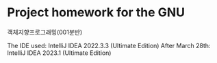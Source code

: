# Project homework for the GNU 
객체지향프로그래밍(001분반)

The IDE used: IntelliJ IDEA 2022.3.3 (Ultimate Edition)
After March 28th: IntelliJ IDEA 2023.1 (Ultimate Edition)
